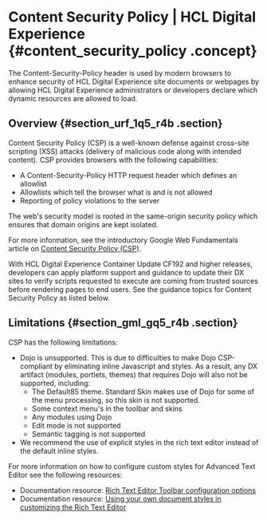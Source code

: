 # Content Security Policy \| HCL Digital Experience {#content_security_policy .concept}

The Content-Security-Policy header is used by modern browsers to enhance security of HCL Digital Experience site documents or webpages by allowing HCL Digital Experience administrators or developers declare which dynamic resources are allowed to load.

## Overview {#section_urf_1q5_r4b .section}

Content Security Policy \(CSP\) is a well-known defense against cross-site scripting \(XSS\) attacks \(delivery of malicious code along with intended content\). CSP provides browsers with the following capabilities:

-   A Content-Security-Policy HTTP request header which defines an allowlist
-   Allowlists which tell the browser what is and is not allowed
-   Reporting of policy violations to the server

The web's security model is rooted in the same-origin security policy which ensures that domain origins are kept isolated.

For more information, see the introductory Google Web Fundamentals article on [Content Security Policy \(CSP\)](https://developers.google.com/web/fundamentals/security/csp).

With HCL Digital Experience Container Update CF192 and higher releases, developers can apply platform support and guidance to update their DX sites to verify scripts requested to execute are coming from trusted sources before rendering pages to end users. See the guidance topics for Content Security Policy as listed below.

## Limitations {#section_gml_gq5_r4b .section}

CSP has the following limitations:

-   Dojo is unsupported. This is due to difficulties to make Dojo CSP-compliant by eliminating inline Javascript and styles. As a result, any DX artifact \(modules, portlets, themes\) that requires Dojo will also not be supported, including:
    -   The Default85 theme. Standard Skin makes use of Dojo for some of the menu processing, so this skin is not supported.
    -   Some context menu's in the toolbar and skins
    -   Any modules using Dojo
    -   Edit mode is not supported
    -   Semantic tagging is not supported
-   We recommend the use of explicit styles in the rich text editor instead of the default inline styles.

For more information on how to configure custom styles for Advanced Text Editor see the following resources:

-   Documentation resource: [Rich Text Editor Toolbar configuration options](../wcm/wcm_config_ephox_custom.md)
-   Documentation resource: [Using your own document styles in customizing the Rich Text Editor](https://docs.ephox.com/display/tbio/Using+Your+Own+Document+Styles)


